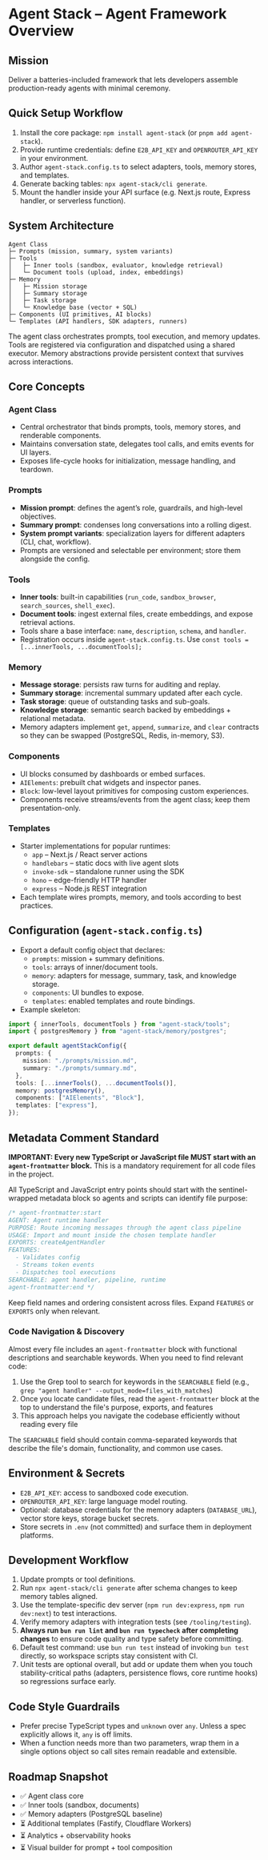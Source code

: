 # Agent Stack – Agent Framework Overview

## Mission

Deliver a batteries-included framework that lets developers assemble production-ready agents with minimal ceremony.

## Quick Setup Workflow

1. Install the core package: `npm install agent-stack` (or `pnpm add agent-stack`).
2. Provide runtime credentials: define `E2B_API_KEY` and `OPENROUTER_API_KEY` in your environment.
3. Author `agent-stack.config.ts` to select adapters, tools, memory stores, and templates.
4. Generate backing tables: `npx agent-stack/cli generate`.
5. Mount the handler inside your API surface (e.g. Next.js route, Express handler, or serverless function).

## System Architecture

```
Agent Class
├─ Prompts (mission, summary, system variants)
├─ Tools
│   ├─ Inner tools (sandbox, evaluator, knowledge retrieval)
│   └─ Document tools (upload, index, embeddings)
├─ Memory
│   ├─ Mission storage
│   ├─ Summary storage
│   ├─ Task storage
│   └─ Knowledge base (vector + SQL)
├─ Components (UI primitives, AI blocks)
└─ Templates (API handlers, SDK adapters, runners)
```

The agent class orchestrates prompts, tool execution, and memory updates. Tools are registered via configuration and dispatched using a shared executor. Memory abstractions provide persistent context that survives across interactions.

## Core Concepts

### Agent Class

- Central orchestrator that binds prompts, tools, memory stores, and renderable components.
- Maintains conversation state, delegates tool calls, and emits events for UI layers.
- Exposes life-cycle hooks for initialization, message handling, and teardown.

### Prompts

- **Mission prompt**: defines the agent’s role, guardrails, and high-level objectives.
- **Summary prompt**: condenses long conversations into a rolling digest.
- **System prompt variants**: specialization layers for different adapters (CLI, chat, workflow).
- Prompts are versioned and selectable per environment; store them alongside the config.

### Tools

- **Inner tools**: built-in capabilities (`run_code`, `sandbox_browser`, `search_sources`, `shell_exec`).
- **Document tools**: ingest external files, create embeddings, and expose retrieval actions.
- Tools share a base interface: `name`, `description`, `schema`, and `handler`.
- Registration occurs inside `agent-stack.config.ts`. Use `const tools = [...innerTools, ...documentTools];`

### Memory

- **Message storage**: persists raw turns for auditing and replay.
- **Summary storage**: incremental summary updated after each cycle.
- **Task storage**: queue of outstanding tasks and sub-goals.
- **Knowledge storage**: semantic search backed by embeddings + relational metadata.
- Memory adapters implement `get`, `append`, `summarize`, and `clear` contracts so they can be swapped (PostgreSQL, Redis, in-memory, S3).

### Components

- UI blocks consumed by dashboards or embed surfaces.
- `AIElements`: prebuilt chat widgets and inspector panes.
- `Block`: low-level layout primitives for composing custom experiences.
- Components receive streams/events from the agent class; keep them presentation-only.

### Templates

- Starter implementations for popular runtimes:
  - `app` – Next.js / React server actions
  - `handlebars` – static docs with live agent slots
  - `invoke-sdk` – standalone runner using the SDK
  - `hono` – edge-friendly HTTP handler
  - `express` – Node.js REST integration
- Each template wires prompts, memory, and tools according to best practices.

## Configuration (`agent-stack.config.ts`)

- Export a default config object that declares:
  - `prompts`: mission + summary definitions.
  - `tools`: arrays of inner/document tools.
  - `memory`: adapters for message, summary, task, and knowledge storage.
  - `components`: UI bundles to expose.
  - `templates`: enabled templates and route bindings.
- Example skeleton:

```ts
import { innerTools, documentTools } from "agent-stack/tools";
import { postgresMemory } from "agent-stack/memory/postgres";

export default agentStackConfig({
  prompts: {
    mission: "./prompts/mission.md",
    summary: "./prompts/summary.md",
  },
  tools: [...innerTools(), ...documentTools()],
  memory: postgresMemory(),
  components: ["AIElements", "Block"],
  templates: ["express"],
});
```

## Metadata Comment Standard

**IMPORTANT: Every new TypeScript or JavaScript file MUST start with an `agent-frontmatter` block.** This is a mandatory requirement for all code files in the project.

All TypeScript and JavaScript entry points should start with the sentinel-wrapped metadata block so agents and scripts can identify file purpose:

```ts
/* agent-frontmatter:start
AGENT: Agent runtime handler
PURPOSE: Route incoming messages through the agent class pipeline
USAGE: Import and mount inside the chosen template handler
EXPORTS: createAgentHandler
FEATURES:
  - Validates config
  - Streams token events
  - Dispatches tool executions
SEARCHABLE: agent handler, pipeline, runtime
agent-frontmatter:end */
```

Keep field names and ordering consistent across files. Expand `FEATURES` or `EXPORTS` only when relevant.

### Code Navigation & Discovery

Almost every file includes an `agent-frontmatter` block with functional descriptions and searchable keywords. When you need to find relevant code:

1. Use the Grep tool to search for keywords in the `SEARCHABLE` field (e.g., `grep "agent handler" --output_mode=files_with_matches`)
2. Once you locate candidate files, read the `agent-frontmatter` block at the top to understand the file's purpose, exports, and features
3. This approach helps you navigate the codebase efficiently without reading every file

The `SEARCHABLE` field should contain comma-separated keywords that describe the file's domain, functionality, and common use cases.

## Environment & Secrets

- `E2B_API_KEY`: access to sandboxed code execution.
- `OPENROUTER_API_KEY`: large language model routing.
- Optional: database credentials for the memory adapters (`DATABASE_URL`), vector store keys, storage bucket secrets.
- Store secrets in `.env` (not committed) and surface them in deployment platforms.

## Development Workflow

1. Update prompts or tool definitions.
2. Run `npx agent-stack/cli generate` after schema changes to keep memory tables aligned.
3. Use the template-specific dev server (`npm run dev:express`, `npm run dev:next`) to test interactions.
4. Verify memory adapters with integration tests (see `/tooling/testing`).
5. **Always run `bun run lint` and `bun run typecheck` after completing changes** to ensure code quality and type safety before committing.
6. Default test command: use `bun run test` instead of invoking `bun test` directly, so workspace scripts stay consistent with CI.
7. Unit tests are optional overall, but add or update them when you touch stability-critical paths (adapters, persistence flows, core runtime hooks) so regressions surface early.

## Code Style Guardrails

- Prefer precise TypeScript types and `unknown` over `any`. Unless a spec explicitly allows it, `any` is off limits.
- When a function needs more than two parameters, wrap them in a single options object so call sites remain readable and extensible.

## Roadmap Snapshot

- ✅ Agent class core
- ✅ Inner tools (sandbox, documents)
- ✅ Memory adapters (PostgreSQL baseline)
- ⏳ Additional templates (Fastify, Cloudflare Workers)
- ⏳ Analytics + observability hooks
- ⏳ Visual builder for prompt + tool composition

